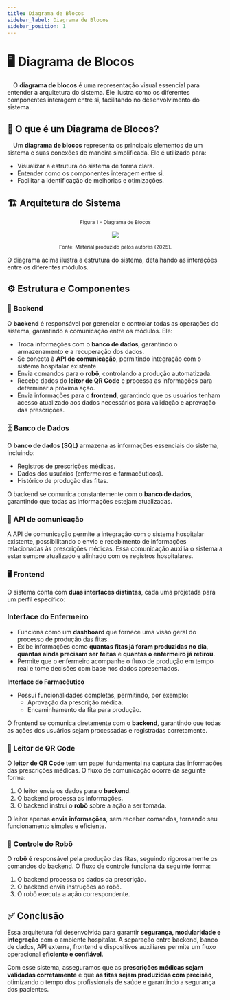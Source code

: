```yaml
---  
title: Diagrama de Blocos  
sidebar_label: Diagrama de Blocos  
sidebar_position: 1
---
```


# 🖥️ Diagrama de Blocos

&emsp;O **diagrama de blocos** é uma representação visual essencial para entender a arquitetura do sistema. Ele ilustra como os diferentes componentes interagem entre si, facilitando no desenvolvimento do sistema.  

## 📌 O que é um Diagrama de Blocos?  

&emsp;Um **diagrama de blocos** representa os principais elementos de um sistema e suas conexões de maneira simplificada. Ele é utilizado para:  
- Visualizar a estrutura do sistema de forma clara.  
- Entender como os componentes interagem entre si.  
- Facilitar a identificação de melhorias e otimizações.  

## 🏗️ Arquitetura do Sistema  

<div align="center">

  <sub>Figura 1 - Diagrama de Blocos </sub>

  <img src="../img/diagrama_blocos.png"/>

  <sup>Fonte: Material produzido pelos autores (2025).</sup>

</div>

O diagrama acima ilustra a estrutura do sistema, detalhando as interações entre os diferentes módulos.  

## ⚙️ Estrutura e Componentes  

### 🔹 Backend 
O **backend** é responsável por gerenciar e controlar todas as operações do sistema, garantindo a comunicação entre os módulos. Ele:  
- Troca informações com o **banco de dados**, garantindo o armazenamento e a recuperação dos dados.  
- Se conecta à **API de comunicação**, permitindo integração com o sistema hospitalar existente.  
- Envia comandos para o **robô**, controlando a produção automatizada.  
- Recebe dados do **leitor de QR Code** e processa as informações para determinar a próxima ação.  
- Envia informações para o **frontend**, garantindo que os usuários tenham acesso atualizado aos dados necessários para validação e aprovação das prescrições.

### 🗄️ Banco de Dados 
O **banco de dados (SQL)** armazena as informações essenciais do sistema, incluindo:  
- Registros de prescrições médicas.  
- Dados dos usuários (enfermeiros e farmacêuticos).  
- Histórico de produção das fitas.  

O backend se comunica constantemente com o **banco de dados**, garantindo que todas as informações estejam atualizadas.  

### 🔗 API de comunicação
A API de comunicação permite a integração com o sistema hospitalar existente, possibilitando o envio e recebimento de informações relacionadas às prescrições médicas. Essa comunicação auxilia o sistema a estar sempre atualizado e alinhado com os registros hospitalares.

### 🖥️ Frontend
O sistema conta com **duas interfaces distintas**, cada uma projetada para um perfil específico:  

### **Interface do Enfermeiro**  
- Funciona como um **dashboard** que fornece uma visão geral do processo de produção das fitas.  
- Exibe informações como **quantas fitas já foram produzidas no dia**, **quantas ainda precisam ser feitas** e **quantas o enfermeiro já retirou**.  
- Permite que o enfermeiro acompanhe o fluxo de produção em tempo real e tome decisões com base nos dados apresentados.

**Interface do Farmacêutico**  
- Possui funcionalidades completas, permitindo, por exemplo:  
  - Aprovação da prescrição médica.  
  - Encaminhamento da fita para produção.  

O frontend se comunica diretamente com o **backend**, garantindo que todas as ações dos usuários sejam processadas e registradas corretamente.  

### 📡 Leitor de QR Code
O **leitor de QR Code** tem um papel fundamental na captura das informações das prescrições médicas. O fluxo de comunicação ocorre da seguinte forma:  
1. O leitor envia os dados para o **backend**.  
2. O backend processa as informações.  
3. O backend instrui o **robô** sobre a ação a ser tomada.  

O leitor apenas **envia informações**, sem receber comandos, tornando seu funcionamento simples e eficiente.  

### 🤖 Controle do Robô  
O **robô** é responsável pela produção das fitas, seguindo rigorosamente os comandos do backend. O fluxo de controle funciona da seguinte forma:  
1. O backend processa os dados da prescrição.  
2. O backend envia instruções ao robô.  
3. O robô executa a ação correspondente.  

## ✅ Conclusão  

Essa arquitetura foi desenvolvida para garantir **segurança, modularidade e integração** com o ambiente hospitalar. A separação entre backend, banco de dados, API externa, frontend e dispositivos auxiliares permite um fluxo operacional **eficiente e confiável**.  

Com esse sistema, asseguramos que as **prescrições médicas sejam validadas corretamente** e que **as fitas sejam produzidas com precisão**, otimizando o tempo dos profissionais de saúde e garantindo a segurança dos pacientes.